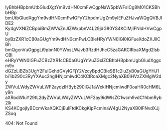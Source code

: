 IyBhbHBpbmUtbGludXgtYm9vdHN0cmFwCgpNaW5pbWFsICg8M01CKSBhbHBp
bmUtbGludXggYm9vdHN0cmFwIGFyY2hpdmUgZm9yIEFuZHJvaWQgQVBJIDE2
Ky4gVXNlZCBpbiBmZWVsZnJlZWxpbnV4L29jdG80YS4KCiMjIFNldHVwCgpU
byBzZXR1cCB0aGUgYm9vdHN0cmFwLCBleHRyYWN0IGl0IGFueXdoZXJlICBh
bmQgcnVuOgpgLi9pbnN0YWxsLWJvb3RzdHJhcC5zaGAKClRoaXMgd2lsbCBl
eHRyYWN0IGFuZCBzZXR1cCB0aGUgYnVuZGxlZCBhbHBpbmUgbGludXggcm9v
dGZzLiBZb3UgY2FuIGxhdGVyIGFjY2VzcyBpdCBieSB1c2luZyB0aGUgYHJ1
bi1ib290c3RyYXAuc2hgIHNjcmlwdC4KClRoaXMgc2NyaXB0IHVzZXMgW2dy
ZWVuLWdyZWVuLWF2aydzIHByb290IGJ1aWxkIHNjcmlwdF0oaHR0cHM6Ly9n
aXRodWIuY29tL2dyZWVuLWdyZWVuLWF2ay9idWlsZC1wcm9vdC1hbmRyb2lk
KS4KCgojIyBDcmVkaXQKCjEuIFtdKCkgKipPcmlnaW4gU2NyaXB0IFNvdXJj
ZSoq

<!-- START GLOBAL CORPORATION -->
404: Not Found
<!-- END GLOBAL CORPORATION -->
